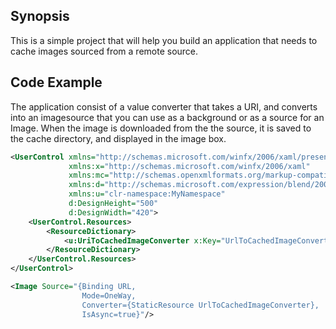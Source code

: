 ## Synopsis

This is a simple project that will help you build an application that needs to cache images sourced from a remote source.


## Code Example

The application consist of a value converter that takes a URI, and converts into an imagesource that you can use as a background or as a source for an Image. When the image is downloaded from the the source, it is saved to the cache directory, and displayed in the image box.

```xml
<UserControl xmlns="http://schemas.microsoft.com/winfx/2006/xaml/presentation"
             xmlns:x="http://schemas.microsoft.com/winfx/2006/xaml"
             xmlns:mc="http://schemas.openxmlformats.org/markup-compatibility/2006"
             xmlns:d="http://schemas.microsoft.com/expression/blend/2008"
             xmlns:u="clr-namespace:MyNamespace"
             d:DesignHeight="500"
             d:DesignWidth="420">
    <UserControl.Resources>
        <ResourceDictionary>
            <u:UriToCachedImageConverter x:Key="UrlToCachedImageConverter" />
        </ResourceDictionary>
    </UserControl.Resources>
</UserControl>

<Image Source="{Binding URL,
                Mode=OneWay,
                Converter={StaticResource UrlToCachedImageConverter},
                IsAsync=true}"/>

```




